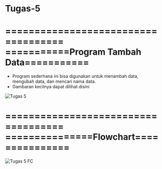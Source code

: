 # Tugas-5

====================================
===========Program Tambah Data===========
====================

- Program sederhana ini bisa digunakan untuk menambah data, mengubah data, dan mencari nama data.
- Gambaran kecilnya dapat dilihat disini

![Tugas 5](https://user-images.githubusercontent.com/56438848/71431754-a03f2000-2706-11ea-8c93-5f5f3b8973e5.PNG)


====================================
===============Flowchart===============
====================

![Tugas 5 FC](https://user-images.githubusercontent.com/56438848/71431780-e300f800-2706-11ea-88d2-184097161d73.PNG)
